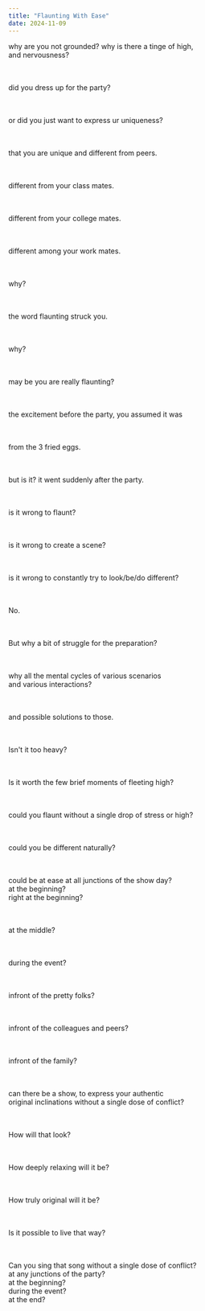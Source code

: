 ```yaml
---
title: "Flaunting With Ease"
date: 2024-11-09
---
```

why are you not grounded? why is there a tinge of high,<br>
and nervousness?<br><br><br>

did you dress up for the party?<br><br><br>

or did you just want to express ur uniqueness?<br><br><br>

that you are unique and different from peers.<br><br><br>

different from your class mates.<br><br><br>

different from your college mates.<br><br><br>

different among your work mates.<br><br><br>

why?<br><br><br>

the word flaunting struck you.<br><br><br>

why?<br><br><br>

may be you are really flaunting?<br><br><br>

the excitement before the party, you assumed it was<br><br><br>

from the 3 fried eggs.<br><br><br>

but is it? it went suddenly after the party.<br><br><br>

is it wrong to flaunt?<br><br><br>

is it wrong to create a scene?<br><br><br>

is it wrong to constantly try to look/be/do different?<br><br><br>

No.<br><br><br>

But why a bit of struggle for the preparation?<br><br><br>

why all the mental cycles of various scenarios<br>
and various interactions?<br><br><br>

and possible solutions to those.<br><br><br>

Isn't it too heavy?<br><br><br>

Is it worth the few brief moments of fleeting high?<br><br><br>

could you flaunt without a single drop of stress or high?<br><br><br>

could you be different naturally?<br><br><br>

could be at ease at all junctions of the show day?<br>
at the beginning?<br>
right at the beginning?<br><br><br>

at the middle?<br><br><br>

during the event?<br><br><br>

infront of the pretty folks?<br><br><br>

infront of the colleagues and peers?<br><br><br>

infront of the family?<br><br><br>

can there be a show, to express your authentic<br>
original inclinations without a single dose of conflict?<br><br><br>

How will that look?<br><br><br>

How deeply relaxing will it be?<br><br><br>

How truly original will it be?<br><br><br>

Is it possible to live that way?<br><br><br>

Can you sing that song without a single dose of conflict?<br>
at any junctions of the party?<br>
at the beginning?<br>
during the event?<br>
at the end?<br><br><br>